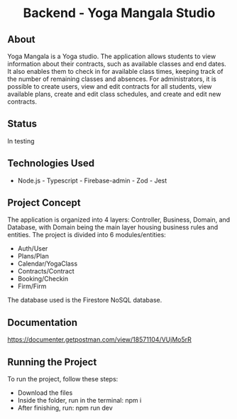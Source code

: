 <h1 align="center">
     Backend - Yoga Mangala Studio
</h1>

## About
Yoga Mangala is a Yoga studio. The application allows students to view information about their contracts, such as available classes and end dates. It also enables them to check in for available class times, keeping track of the number of remaining classes and absences. For administrators, it is possible to create users, view and edit contracts for all students, view available plans, create and edit class schedules, and create and edit new contracts.

## Status
In testing

## Technologies Used
- Node.js - Typescript - Firebase-admin - Zod - Jest 
  
## Project Concept
The application is organized into 4 layers: Controller, Business, Domain, and Database, with Domain being the main layer housing business rules and entities. The project is divided into 6 modules/entities:
 - Auth/User
 - Plans/Plan
 - Calendar/YogaClass
 - Contracts/Contract
 - Booking/Checkin
 - Firm/Firm

The database used is the Firestore NoSQL database.

## Documentation
<a href="https://documenter.getpostman.com/view/18571104/VUjMo5rR">https://documenter.getpostman.com/view/18571104/VUjMo5rR</a>

## Running the Project
To run the project, follow these steps:

- Download the files
- Inside the folder, run in the terminal: npm i
- After finishing, run: npm run dev
  


